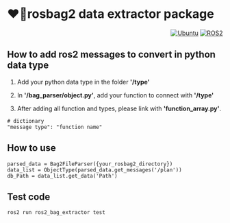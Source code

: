 # ❤️‍🔥rosbag2 data extractor package
<div align="right">

  <a href="">![Ubuntu](https://img.shields.io/badge/Ubuntu-22.04-green)</a>
  <a href="">![ROS2](https://img.shields.io/badge/ROS2-humble-blue)</a>

</div>

## How to add ros2 messages to convert in python data type
1. Add your python data type in the folder **'/type'**

2. In **'/bag_parser/object.py'**, add your function to connect with **'/type'**

3. After adding all function and types, please link with **'function_array.py'**.
```
# dictionary
"message type": "function name"
```

## How to use

    parsed_data = Bag2FileParser({your_rosbag2_directory})
    data_list = ObjectType(parsed_data.get_messages('/plan'))
    db_Path = data_list.get_data('Path')

## Test code

    ros2 run ros2_bag_extractor test